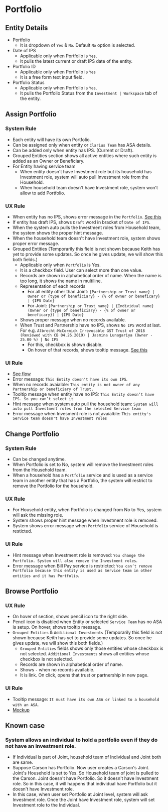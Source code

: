 # Portfolio

## Entity Details
- Portfolio
    - It is dropdown of `Yes` & `No`. Default `No` option is selected.
- Date of IPS
    - Applicable only when Portfolio is `Yes`.
    - It pulls the latest current or draft IPS date of the entity. 
- Portfolio ID
    - Applicable only when Portfolio is `Yes`
    - It is a free form text input field.
- Portfolio Status
    - Applicable only when Portfolio is `Yes`.
    - It pulls the Portfolio Status from the `Investment | Workspace` tab of the entity.

## Assign Portfolio
### System Rule
- Each entity will have its own Portfolio.
- Can be assigned only when entity or `Clarius Team` has ASA details.
- Can be added only when entity has IPS. (Current or Draft).
- Grouped Entities section shows all active entities where such entity is added as an Owner or Beneficiary.
- For Entity having service team 
    - When entity doesn't have Investment role but its household has Investment role, system will auto pull Investment role from the Household.
    - When household team doesn't have Investment role, system won't allow to add Portfolio.

### UX Rule
- When entity has no IPS, shows error message in the `Portfolio`. [See this](52)
- If entity has draft IPS, shows `Draft` word in bracket of `Date of IPS`.
- When the system auto pulls the Investment roles from Household team, the system shows the proper hint message.
- When the household team doesn't have Investment role, system shows proper error message.
- Grouped Entities (Temporarily this field is not shown because Keith has yet to provide some updates. So once he gives update, we will show this both fields.)
    - Applicable only when `Portfolio` is Yes.
    - It is a checkbox field. User can select more than one value.
    - Records are shown in alphabetical order of name. When the name is too long, it shows the name in multiline.
    - Representation of each records
        - For all entity other than Joint: `{Partnership or Trust name} | Owner or {type of beneficiary} - {% of owner or beneficary} | {IPS Date}`
        - For Joint: `{Partnership or Trust name} | {Individual name} (Owner or {type of beneficiary} - {% of owner or beneficary}) | {IPS Date}`
    - Shows proper message when no records available.
    - When Trust and Partnership have no IPS, shows `No IPS` word at last. For e.g. `Albrecht-McCormick Irrevocable GST Trust of 2018 (Reviewed with CB 04.26.2019) | Jasmina Lunagariya (Owner - 25.00 %) | No IPS`
        - For this, checkbox is shown disable.
        - On hover of that records, shows tooltip message. [See this](https://drive.google.com/file/d/1HyGzAVT7ikIvIIHbavZmgRha-cJ8jJli/view?usp=sharing)

### UI Rule
- [See flow](https://drive.google.com/drive/u/0/folders/1nEvpRZkLGcpZLV5BzgXxf8qghUCGyFWg)
- Error message: `This Entity doesn't have its own IPS`. 
- When no records avaialble: `This entity is not owner of any Partnership or beneficiary of Trust.`
- Tooltip message when entity have no IPS: `This Entity doesn’t have IPS. So you can’t select it`
- Hint message when system auto pull the household team: `System will auto pull Investment roles from the selected Service team`
- Error message when Invesment role is not avaialble: `This entity's Service team doesn't have Investment roles`


## Change Portfolio
### System Rule
- Can be changed anytime.
- When Portfolio is set to No, system will remove the Investment roles from the Household team.
- When a household has a `Portfolio` service and is used as a service team in another entity that has a Portfolio, the system will restrict to remove the Portfolio for the household.

### UX Rule
- For Household entity, when Portfolio is changed from No to Yes, system will ask the missing role.
- System shows proper hint message when Investment role is removed.
- System shows error message when `Portfolio` service of Household is resticted.

### UI Rule
- Hint message when Investment role is removed: `You change the Portfolio. System will also remove the Investment roles`.
- Error message when Bill Pay service is restricted: `You can’t remove Portfolio because this entity is used as Service team in other entities and it has Portfolio`.


## Browse Portfolio
### UX Rule
- On hover of section, shows pencil icon to the right side.
- Pencil icon is disabled when Entity or selected `Service Team` has no ASA is setup. On hover, shows tooltip message.
- `Grouped Entities` & `Additional Investments` (Temporarily this field is not shown because Keith has yet to provide some updates. So once he gives update, we will show this both fields.)
    - `Grouped Entities` fields shows only those entities whose checkbox is not selected. `Additional Investments` shows all entities whose checkbox is not selected.
    - Records are shown in alphabetical order of name. 
    - Shows `-` when no records available.
    - It is link. On click, opens that trust or partnership in new page.

### UI Rule
- Tooltip message: `It must have its own ASA or linked to a household with an ASA`.
- [Mockup](https://drive.google.com/file/d/1BFQ6LjPAYsTojkgus_D42rrb3n1jWdmM/view?usp=sharing)


## Known case
### System allows an individual to hold a portfolio even if they do not have an investment role.
- If Individual is part of Joint, household team of Individual and Joint both are same.
- Suppose Carson has Portfolio. Now user creates a Carson's Joint. Joint's Household is set to Yes. So Household team of joint is pulled to the Carson. Joint doesn't have Portfolio. So it doesn't have Investment role. So in this case, it will happens that individual have Portfolio but it doesn't have Investment role.
- In this case, when user set Portfolio at Joint level, system will ask Investment role. Once the Joint have Investment role, system will set Investment role to the Individual. 